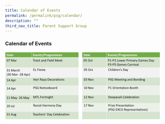 ```yaml
---
title: Calendar of Events
permalink: /permalink/psg/calendar/
description: ""
third_nav_title: Parent Support Group
---
```

### Calendar of Events
![](/images/PSG/calendar%20final.png)